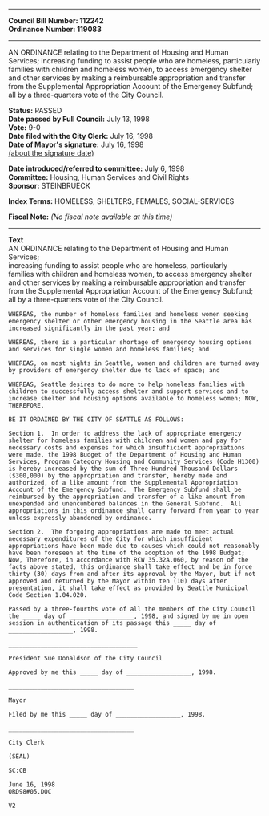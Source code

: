 * * * * *  
  
**Council Bill Number: [](#h0)[](#h2)112242**   
**Ordinance Number: 119083**  
  
* * * * *  
  
AN ORDINANCE relating to the Department of Housing and Human Services; increasing funding to assist people who are homeless, particularly families with children and homeless women, to access emergency shelter and other services by making a reimbursable appropriation and transfer from the Supplemental Appropriation Account of the Emergency Subfund; all by a three-quarters vote of the City Council.  
  
**Status:** PASSED   
**Date passed by Full Council:** July 13, 1998   
**Vote:** 9-0   
**Date filed with the City Clerk:** July 16, 1998   
**Date of Mayor's signature:** July 16, 1998   
[(about the signature date)](/~public/approvaldate.htm)   
  
  
**Date introduced/referred to committee:** July 6, 1998   
**Committee:** Housing, Human Services and Civil Rights   
**Sponsor:** STEINBRUECK   
  
**Index Terms:** HOMELESS, SHELTERS, FEMALES, SOCIAL-SERVICES  
  
**Fiscal Note:** *(No fiscal note available at this time)*  
  
* * * * *  
  
**Text**  
    AN ORDINANCE relating to the Department of Housing and Human Services;  
    increasing funding to assist people who are homeless, particularly  
    families with children and homeless women, to access emergency shelter  
    and other services by making a reimbursable appropriation and transfer  
    from the Supplemental Appropriation Account of the Emergency Subfund;  
    all by a three-quarters vote of the City Council.  
  
    WHEREAS, the number of homeless families and homeless women seeking  
    emergency shelter or other emergency housing in the Seattle area has  
    increased significantly in the past year; and  
  
    WHEREAS, there is a particular shortage of emergency housing options  
    and services for single women and homeless families; and  
  
    WHEREAS, on most nights in Seattle, women and children are turned away  
    by providers of emergency shelter due to lack of space; and  
  
    WHEREAS, Seattle desires to do more to help homeless families with  
    children to successfully access shelter and support services and to  
    increase shelter and housing options available to homeless women; NOW,  
    THEREFORE,  
  
    BE IT ORDAINED BY THE CITY OF SEATTLE AS FOLLOWS:  
  
    Section 1.  In order to address the lack of appropriate emergency  
    shelter for homeless families with children and women and pay for  
    necessary costs and expenses for which insufficient appropriations  
    were made, the 1998 Budget of the Department of Housing and Human  
    Services, Program Category Housing and Community Services (Code H1300)  
    is hereby increased by the sum of Three Hundred Thousand Dollars  
    ($300,000) by the appropriation and transfer, hereby made and  
    authorized, of a like amount from the Supplemental Appropriation  
    Account of the Emergency Subfund.  The Emergency Subfund shall be  
    reimbursed by the appropriation and transfer of a like amount from  
    unexpended and unencumbered balances in the General Subfund.  All  
    appropriations in this ordinance shall carry forward from year to year  
    unless expressly abandoned by ordinance.  
  
    Section 2.  The forgoing appropriations are made to meet actual  
    necessary expenditures of the City for which insufficient  
    appropriations have been made due to causes which could not reasonably  
    have been foreseen at the time of the adoption of the 1998 Budget;  
    Now, Therefore, in accordance with RCW 35.32A.060, by reason of the  
    facts above stated, this ordinance shall take effect and be in force  
    thirty (30) days from and after its approval by the Mayor, but if not  
    approved and returned by the Mayor within ten (10) days after  
    presentation, it shall take effect as provided by Seattle Municipal  
    Code Section 1.04.020.  
  
    Passed by a three-fourths vote of all the members of the City Council  
    the _____ day of __________________, 1998, and signed by me in open  
    session in authentication of its passage this _____ day of  
    __________________, 1998.  
  
    ____________________________________  
  
    President Sue Donaldson of the City Council  
  
    Approved by me this _____ day of __________________, 1998.  
  
    ___________________________________  
  
    Mayor  
  
    Filed by me this _____ day of __________________, 1998.  
  
    ___________________________________  
  
    City Clerk  
  
    (SEAL)  
  
    SC:CB  
  
    June 16, 1998  
    ORD98#05.DOC  
  
    V2  
